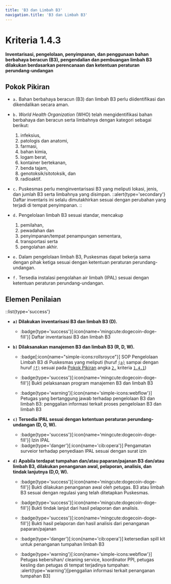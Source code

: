 ```yaml
---
title: 'B3 dan Limbah B3'
navigation.title: 'B3 dan Limbah B3'
---
```


# Kriteria 1.4.3 
**Inventarisasi, pengelolaan, penyimpanan, dan penggunaan bahan berbahaya beracun (B3), pengendalian dan pembuangan limbah B3 dilakukan berdasarkan perencanaan dan ketentuan peraturan perundang-undangan** 

## Pokok Pikiran 

- ``a.`` Bahan berbahaya beracun (B3) dan limbah B3 perlu diidentifikasi dan dikendalikan secara aman. 

- ``b.`` *World Health Organization* (WHO) telah mengidentifikasi bahan berbahaya dan beracun serta limbahnya dengan kategori sebagai berikut: 
  	
    1. infeksius, 
    1. patologis dan anatomi, 
    2. farmasi, 
    3. bahan kimia, 
    4. logam berat, 
    5. kontainer bertekanan, 
    6. benda tajam, 
    7. genotoksik/sitotoksik, dan 
    8. radioaktif. 

- ``c.`` Puskesmas perlu menginventarisasi B3 yang meliputi lokasi, jenis, dan jumlah B3 serta limbahnya yang disimpan. 
  ::alert{type='secondary'}
  Daftar inventaris ini selalu dimutakhirkan sesuai dengan perubahan yang terjadi di tempat penyimpanan. 
  ::
- ``d.`` Pengelolaan limbah B3 sesuai standar, mencakup 
  
    1. pemilahan, 
    2. pewadahan dan 
    3. penyimpanan/tempat penampungan sementara, 
    4. transportasi serta 
    5. pengolahan akhir. 

- ``e.`` Dalam pengelolaan limbah B3, Puskesmas dapat bekerja sama dengan pihak ketiga sesuai dengan ketentuan peraturan perundang-undangan. 

- ``f.`` Tersedia instalasi pengolahan air limbah (IPAL) sesuai dengan ketentuan peraturan perundang-undangan. 

## Elemen Penilaian 
::list{type='success'}
- **``a)`` Dilakukan inventarisasi B3 dan limbah B3 (D).**
  - :badge{type='success'}[:icon{name='mingcute:dogecoin-doge-fill'}] Daftar inventarisasi B3 dan limbah B3 


- **``b)`` Dilaksanakan manajemen B3 dan limbah B3 (R, D, W).** 

  - :badge[:icon{name="simple-icons:rollsroyce"}] SOP Pengelolaan Limbah B3 di Puskesmas yang meliputi (huruf [`(a)`](/1/4/1#b3a) sampai dengan huruf [`(f)`](/1/4/1#b3f) sesuai pada [Pokok Pikiran](/1/4/1#pokok-pikiran) angka [``2.``](/1/4/1#manajemen-bahan-berbahaya-beracun-b3-dan-limbah-b3) kriteria [``1.4.1``](/1/4/1))
   - :badge{type='success'}[:icon{name='mingcute:dogecoin-doge-fill'}] Bukti pelaksanaan program manajemen B3 dan limbah B3 
 
  - :badge{type='warning'}[:icon{name='simple-icons:webflow'}] Petugas yang bertanggung jawab terhadap pengelolaan B3 dan limbah B3: penggalian informasi terkait proses pengelolaan B3 dan limbah B3 

- **``c)`` Tersedia IPAL sesuai dengan ketentuan peraturan perundang- undangan (D, O, W).**

  - :badge{type='success'}[:icon{name='mingcute:dogecoin-doge-fill'}] Izin IPAL 
  - :badge{type='danger'}[:icon{name='cib:opera'}] Pengamatan surveior terhadap penyediaan IPAL sesuai dengan surat izin 

- **``d)`` Apabila terdapat tumpahan dan/atau paparan/pajanan B3 dan/atau limbah B3, dilakukan penanganan awal, pelaporan, analisis, dan tindak lanjutnya (D,O, W).**

  - :badge{type='success'}[:icon{name='mingcute:dogecoin-doge-fill'}] Bukti dilakukan penanganan awal oleh petugas. B3 atau limbah B3 sesuai dengan regulasi yang telah ditetapkan Puskesmas. 

  - :badge{type='success'}[:icon{name='mingcute:dogecoin-doge-fill'}] Bukti tindak lanjut dari hasil pelaporan dan analisis.

  - :badge{type='success'}[:icon{name='mingcute:dogecoin-doge-fill'}] Bukti hasil pelaporan dan hasil analisis dari penanganan paparan/pajanan 

  - :badge{type='danger'}[:icon{name='cib:opera'}] ketersedian spill kit untuk penanganan tumpahan limbah B3 

  - :badge{type='warning'}[:icon{name='simple-icons:webflow'}] Petugas kebersihan/ cleaning service, koordinator PPI, petugas kesling dan petugas di tempat terjadinya tumpahan: 
    :alert{type='warning'}[penggalian informasi terkait penanganan tumpahan B3] 
